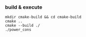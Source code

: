 ### build & execute
```
mkdir cmake-build && cd cmake-build
cmake ..
cmake --build ./
./power_cons
```